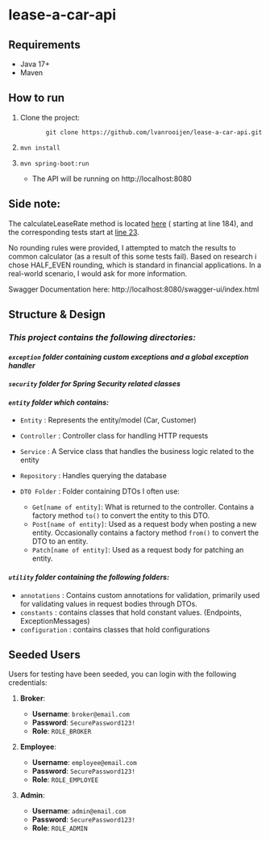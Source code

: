# lease-a-car-api

## Requirements

- Java 17+
- Maven

## How to run

1. Clone the project:

              git clone https://github.com/lvanrooijen/lease-a-car-api.git
2. `mvn install`
3. `mvn spring-boot:run`

    - The API will be running on http://localhost:8080

## Side note:

The calculateLeaseRate method is
located [here](https://github.com/lvanrooijen/lease-a-car-api/blob/main/src/main/java/com/lvr/lease_a_car/entities/car/CarService.java) (
starting at line 184), and the corresponding tests start
at [line 23](https://github.com/lvanrooijen/lease-a-car-api/blob/main/src/test/java/com/lvr/lease_a_car/entities/car/CarServiceTest.java).

No rounding rules were provided, I attempted to match the results to common calculator (as a result of this some tests
fail).
Based on research i chose HALF_EVEN rounding, which is standard in financial applications.
In a real-world scenario, I would ask for more information.

Swagger Documentation here: http://localhost:8080/swagger-ui/index.html

## Structure & Design

### *This project contains the following directories:*

#### *`exception` folder containing custom exceptions and a global exception handler*

#### *`security` folder for Spring Security related classes*

#### *`entity` folder which contains:*

- `Entity` : Represents the entity/model (Car, Customer)

- `Controller` : Controller class for handling HTTP requests

- `Service` : A Service class that handles the business logic related to the entity

- `Repository` : Handles querying the database

- `DTO Folder` : Folder containing DTOs I often use:
    * `Get[name of entity]`: What is returned to the controller. Contains a factory method `to()` to convert the entity
      to this DTO.
    * `Post[name of entity]`: Used as a request body when posting a new entity. Occasionally contains a factory method
      `from()` to convert the DTO to an entity.
    * `Patch[name of entity]`: Used as a request body for patching an entity.

#### *`utility` folder containing the following folders:*

- `annotations` : Contains custom annotations for validation, primarily used for validating values in request bodies
  through DTOs.
- `constants` : contains classes that hold constant values. (Endpoints, ExceptionMessages)
- `configuration` : contains classes that hold configurations

## Seeded Users

Users for testing have been seeded, you can login with the following credentials:

1. **Broker**:
    - **Username**: `broker@email.com`
    - **Password**: `SecurePassword123!`
    - **Role**: `ROLE_BROKER`

2. **Employee**:
    - **Username**: `employee@email.com`
    - **Password**: `SecurePassword123!`
    - **Role**: `ROLE_EMPLOYEE`

2. **Admin**:
    - **Username**: `admin@email.com`
    - **Password**: `SecurePassword123!`
    - **Role**: `ROLE_ADMIN`


